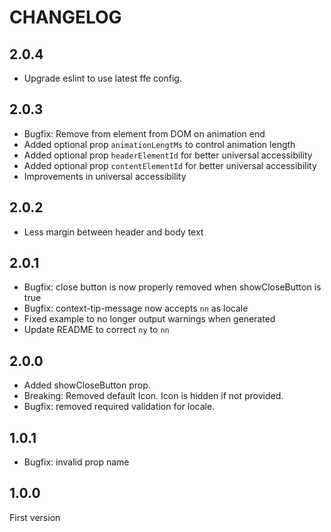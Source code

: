 # CHANGELOG

## 2.0.4
* Upgrade eslint to use latest ffe config.

## 2.0.3
* Bugfix: Remove from element from DOM on animation end
* Added optional prop `animationLengtMs` to control animation length 
* Added optional prop `headerElementId` for better universal accessibility 
* Added optional prop `contentElementId` for better universal accessibility 
* Improvements in universal accessibility 

## 2.0.2
* Less margin between header and body text

## 2.0.1
* Bugfix: close button is now properly removed when showCloseButton is true
* Bugfix: context-tip-message now accepts `nn` as locale
* Fixed example to no longer output warnings when generated
* Update README to correct `ny` to `nn`

## 2.0.0
* Added showCloseButton prop.
* Breaking: Removed default Icon. Icon is hidden if not provided.
* Bugfix: removed required validation for locale.

## 1.0.1
* Bugfix: invalid prop name

## 1.0.0
First version

